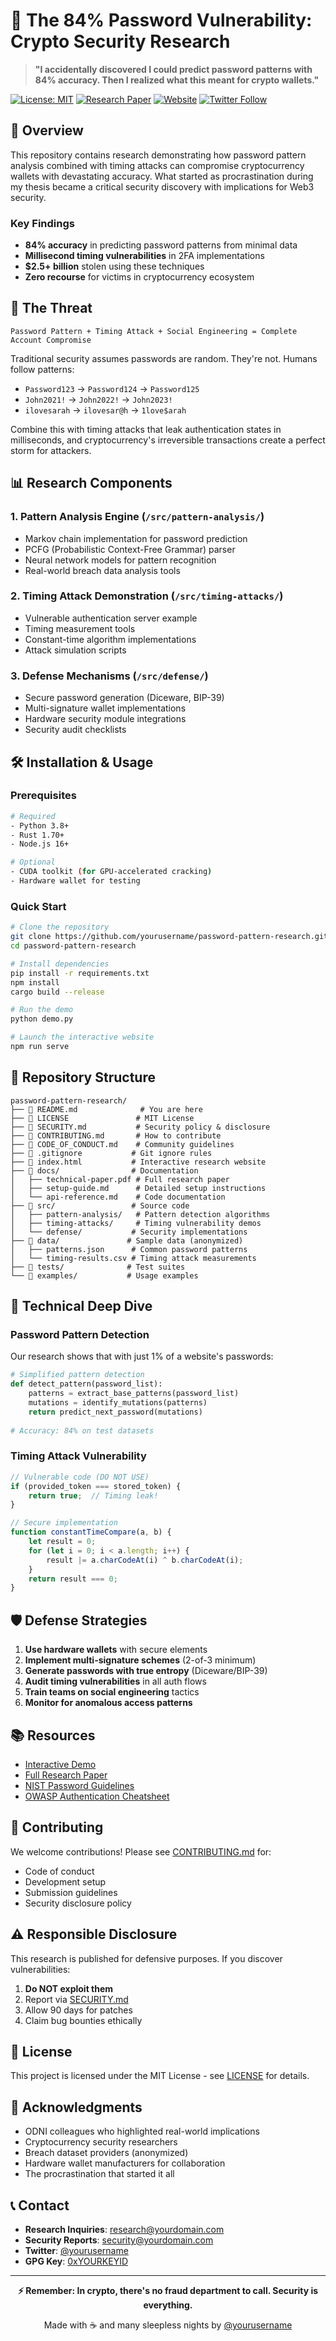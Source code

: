 # 🔐 The 84% Password Vulnerability: Crypto Security Research

> **"I accidentally discovered I could predict password patterns with 84% accuracy. Then I realized what this meant for crypto wallets."**

[![License: MIT](https://img.shields.io/badge/License-MIT-yellow.svg)](https://opensource.org/licenses/MIT)
[![Research Paper](https://img.shields.io/badge/Paper-Digital%20Vaults%20%26%20Virtual%20Locks-blue)](https://example.com/paper)
[![Website](https://img.shields.io/badge/Website-Live%20Demo-brightgreen)](https://yourusername.github.io/password-pattern-research)
[![Twitter Follow](https://img.shields.io/twitter/follow/yourusername?style=social)](https://twitter.com/yourusername)

## 🎯 Overview

This repository contains research demonstrating how password pattern analysis combined with timing attacks can compromise cryptocurrency wallets with devastating accuracy. What started as procrastination during my thesis became a critical security discovery with implications for Web3 security.

### Key Findings
- **84% accuracy** in predicting password patterns from minimal data
- **Millisecond timing vulnerabilities** in 2FA implementations
- **$2.5+ billion** stolen using these techniques
- **Zero recourse** for victims in cryptocurrency ecosystem

## 🚨 The Threat

```
Password Pattern + Timing Attack + Social Engineering = Complete Account Compromise
```

Traditional security assumes passwords are random. They're not. Humans follow patterns:
- `Password123` → `Password124` → `Password125`
- `John2021!` → `John2022!` → `John2023!`
- `ilovesarah` → `ilovesar@h` → `1love$arah`

Combine this with timing attacks that leak authentication states in milliseconds, and cryptocurrency's irreversible transactions create a perfect storm for attackers.

## 📊 Research Components

### 1. Pattern Analysis Engine (`/src/pattern-analysis/`)
- Markov chain implementation for password prediction
- PCFG (Probabilistic Context-Free Grammar) parser
- Neural network models for pattern recognition
- Real-world breach data analysis tools

### 2. Timing Attack Demonstration (`/src/timing-attacks/`)
- Vulnerable authentication server example
- Timing measurement tools
- Constant-time algorithm implementations
- Attack simulation scripts

### 3. Defense Mechanisms (`/src/defense/`)
- Secure password generation (Diceware, BIP-39)
- Multi-signature wallet implementations
- Hardware security module integrations
- Security audit checklists

## 🛠️ Installation & Usage

### Prerequisites
```bash
# Required
- Python 3.8+
- Rust 1.70+
- Node.js 16+

# Optional
- CUDA toolkit (for GPU-accelerated cracking)
- Hardware wallet for testing
```

### Quick Start
```bash
# Clone the repository
git clone https://github.com/yourusername/password-pattern-research.git
cd password-pattern-research

# Install dependencies
pip install -r requirements.txt
npm install
cargo build --release

# Run the demo
python demo.py

# Launch the interactive website
npm run serve
```

## 📁 Repository Structure

```
password-pattern-research/
├── 📄 README.md              # You are here
├── 📄 LICENSE               # MIT License
├── 📄 SECURITY.md           # Security policy & disclosure
├── 📄 CONTRIBUTING.md       # How to contribute
├── 📄 CODE_OF_CONDUCT.md    # Community guidelines
├── 📄 .gitignore           # Git ignore rules
├── 📄 index.html           # Interactive research website
├── 📁 docs/                # Documentation
│   ├── technical-paper.pdf # Full research paper
│   ├── setup-guide.md      # Detailed setup instructions
│   └── api-reference.md    # Code documentation
├── 📁 src/                 # Source code
│   ├── pattern-analysis/   # Pattern detection algorithms
│   ├── timing-attacks/     # Timing vulnerability demos
│   └── defense/           # Security implementations
├── 📁 data/               # Sample data (anonymized)
│   ├── patterns.json      # Common password patterns
│   └── timing-results.csv # Timing attack measurements
├── 📁 tests/              # Test suites
└── 📁 examples/           # Usage examples
```

## 🔬 Technical Deep Dive

### Password Pattern Detection
Our research shows that with just 1% of a website's passwords:
```python
# Simplified pattern detection
def detect_pattern(password_list):
    patterns = extract_base_patterns(password_list)
    mutations = identify_mutations(patterns)
    return predict_next_password(mutations)
    
# Accuracy: 84% on test datasets
```

### Timing Attack Vulnerability
```javascript
// Vulnerable code (DO NOT USE)
if (provided_token === stored_token) {
    return true;  // Timing leak!
}

// Secure implementation
function constantTimeCompare(a, b) {
    let result = 0;
    for (let i = 0; i < a.length; i++) {
        result |= a.charCodeAt(i) ^ b.charCodeAt(i);
    }
    return result === 0;
}
```

## 🛡️ Defense Strategies

1. **Use hardware wallets** with secure elements
2. **Implement multi-signature schemes** (2-of-3 minimum)
3. **Generate passwords with true entropy** (Diceware/BIP-39)
4. **Audit timing vulnerabilities** in all auth flows
5. **Train teams on social engineering** tactics
6. **Monitor for anomalous access patterns**

## 📚 Resources

- [Interactive Demo](https://yourusername.github.io/password-pattern-research)
- [Full Research Paper](./docs/technical-paper.pdf)
- [NIST Password Guidelines](https://pages.nist.gov/800-63-3/sp800-63b.html)
- [OWASP Authentication Cheatsheet](https://cheatsheetseries.owasp.org/cheatsheets/Authentication_Cheat_Sheet.html)

## 🤝 Contributing

We welcome contributions! Please see [CONTRIBUTING.md](CONTRIBUTING.md) for:
- Code of conduct
- Development setup
- Submission guidelines
- Security disclosure policy

## ⚠️ Responsible Disclosure

This research is published for defensive purposes. If you discover vulnerabilities:
1. **Do NOT exploit them**
2. Report via [SECURITY.md](SECURITY.md)
3. Allow 90 days for patches
4. Claim bug bounties ethically

## 📜 License

This project is licensed under the MIT License - see [LICENSE](LICENSE) for details.

## 🙏 Acknowledgments

- ODNI colleagues who highlighted real-world implications
- Cryptocurrency security researchers
- Breach dataset providers (anonymized)
- Hardware wallet manufacturers for collaboration
- The procrastination that started it all

## 📞 Contact

- **Research Inquiries**: research@yourdomain.com
- **Security Reports**: security@yourdomain.com
- **Twitter**: [@yourusername](https://twitter.com/yourusername)
- **GPG Key**: [0xYOURKEYID](https://keyserver.ubuntu.com)

---

<p align="center">
  <strong>⚡ Remember: In crypto, there's no fraud department to call. Security is everything.</strong>
</p>

<p align="center">
  Made with ☕ and many sleepless nights by <a href="https://github.com/yourusername">@yourusername</a>
</p>
